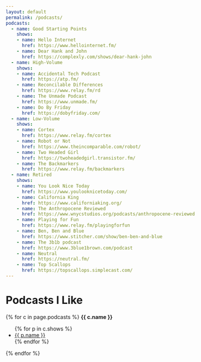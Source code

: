 ```yaml
---
layout: default
permalink: /podcasts/
podcasts:
  - name: Good Starting Points
    shows:
    - name: Hello Internet
      href: https://www.hellointernet.fm/
    - name: Dear Hank and John
      href: https://complexly.com/shows/dear-hank-john
  - name: High-Volume
    shows:
    - name: Accidental Tech Podcast
      href: https://atp.fm/
    - name: Reconcilable Differences
      href: https://www.relay.fm/rd
    - name: The Unmade Podcast
      href: https://www.unmade.fm/
    - name: Do By Friday
      href: https://dobyfriday.com/
  - name: Low-Volume
    shows:
    - name: Cortex
      href: https://www.relay.fm/cortex
    - name: Robot or Not
      href: https://www.theincomparable.com/robot/
    - name: Two Headed Girl
      href: https://twoheadedgirl.transistor.fm/
    - name: The Backmarkers
      href: https://www.relay.fm/backmarkers
  - name: Retired
    shows:
    - name: You Look Nice Today
      href: https://www.youlooknicetoday.com/
    - name: California King
      href: https://www.californiaking.org/
    - name: The Anthropocene Reviewed
      href: https://www.wnycstudios.org/podcasts/anthropocene-reviewed
    - name: Playing for Fun
      href: https://www.relay.fm/playingforfun
    - name: Ben, Ben and Blue
      href: https://www.stitcher.com/show/ben-ben-and-blue
    - name: The 3b1b podcast
      href: https://www.3blue1brown.com/podcast
    - name: Neutral
      href: https://neutral.fm/
    - name: Top Scallops
      href: https://topscallops.simplecast.com/
---
```

# Podcasts I Like

{% for c in page.podcasts %}
  **{{ c.name }}**
  <ul>
  {% for p in c.shows %}
    <li><a href="{{ p.href }}">{{ p.name }}</a></li>
  {% endfor %}
  </ul>
{% endfor %}
